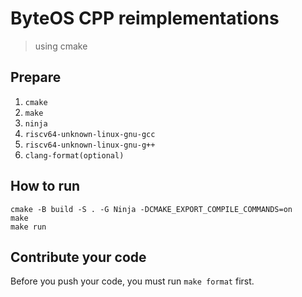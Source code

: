 # ByteOS CPP reimplementations

> using cmake

## Prepare

1. `cmake`
2. `make`
3. `ninja`
4. `riscv64-unknown-linux-gnu-gcc`
5. `riscv64-unknown-linux-gnu-g++`
6. `clang-format(optional)`

## How to run

```shell
cmake -B build -S . -G Ninja -DCMAKE_EXPORT_COMPILE_COMMANDS=on
make
make run
```

## Contribute your code

Before you push your code, you must run `make format` first.
